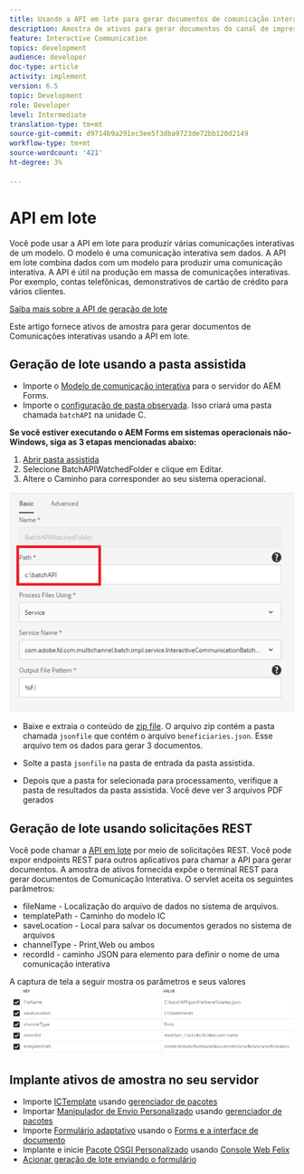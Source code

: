 ```yaml
---
title: Usando a API em lote para gerar documentos de comunicação interativa
description: Amostra de ativos para gerar documentos do canal de impressão usando API em lote
feature: Interactive Communication
topics: development
audience: developer
doc-type: article
activity: implement
version: 6.5
topic: Development
role: Developer
level: Intermediate
translation-type: tm+mt
source-git-commit: d9714b9a291ec3ee5f3dba9723de72bb120d2149
workflow-type: tm+mt
source-wordcount: '421'
ht-degree: 3%

---
```



# API em lote

Você pode usar a API em lote para produzir várias comunicações interativas de um modelo. O modelo é uma comunicação interativa sem dados. A API em lote combina dados com um modelo para produzir uma comunicação interativa. A API é útil na produção em massa de comunicações interativas. Por exemplo, contas telefônicas, demonstrativos de cartão de crédito para vários clientes.

[Saiba mais sobre a API de geração de lote](https://docs.adobe.com/content/help/en/experience-manager-65/forms/interactive-communications/generate-multiple-interactive-communication-using-batch-api.html)

Este artigo fornece ativos de amostra para gerar documentos de Comunicações interativas usando a API em lote.

## Geração de lote usando a pasta assistida

* Importe o [Modelo de comunicação interativa](assets/Beneficiaries-confirmation.zip) para o servidor do AEM Forms.
* Importe o [configuração de pasta observada](assets/batch-generation-api.zip). Isso criará uma pasta chamada `batchAPI` na unidade C.

**Se você estiver executando o AEM Forms em sistemas operacionais não-Windows, siga as 3 etapas mencionadas abaixo:**

1. [Abrir pasta assistida](http://localhost:4502/libs/fd/core/WatchfolderUI/content/UI.html)
2. Selecione BatchAPIWatchedFolder e clique em Editar.
3. Altere o Caminho para corresponder ao seu sistema operacional.

![path](assets/watched-folder-batch-api-basic.PNG)

* Baixe e extraia o conteúdo de [zip file](assets/jsonfile.zip). O arquivo zip contém a pasta chamada `jsonfile` que contém o arquivo `beneficiaries.json`. Esse arquivo tem os dados para gerar 3 documentos.

* Solte a pasta `jsonfile` na pasta de entrada da pasta assistida.
* Depois que a pasta for selecionada para processamento, verifique a pasta de resultados da pasta assistida. Você deve ver 3 arquivos PDF gerados

## Geração de lote usando solicitações REST

Você pode chamar a [API em lote](https://helpx.adobe.com/experience-manager/6-5/forms/javadocs/index.html) por meio de solicitações REST. Você pode expor endpoints REST para outros aplicativos para chamar a API para gerar documentos.
A amostra de ativos fornecida expõe o terminal REST para gerar documentos de Comunicação Interativa. O servlet aceita os seguintes parâmetros:

* fileName - Localização do arquivo de dados no sistema de arquivos.
* templatePath - Caminho do modelo IC
* saveLocation - Local para salvar os documentos gerados no sistema de arquivos
* channelType - Print,Web ou ambos
* recordId - caminho JSON para elemento para definir o nome de uma comunicação interativa

A captura de tela a seguir mostra os parâmetros e seus valores
![solicitação de amostra](assets/generate-ic-batch-servlet.PNG)

## Implante ativos de amostra no seu servidor

* Importe [ICTemplate](assets/ICTemplate.zip) usando [gerenciador de pacotes](http://localhost:4502/crx/packmgr/index.jsp)
* Importar [Manipulador de Envio Personalizado](assets/BatchAPICustomSubmit.zip) usando [gerenciador de pacotes](http://localhost:4502/crx/packmgr/index.jsp)
* Importe [Formulário adaptativo](assets/BatchGenerationAPIAF.zip) usando o [Forms e a interface de documento](http://localhost:4502/aem/forms.html/content/dam/formsanddocuments)
* Implante e inicie [Pacote OSGI Personalizado](assets/batchgenerationapi.batchgenerationapi.core-1.0-SNAPSHOT.jar) usando [Console Web Felix](http://localhost:4502/system/console/bundles)
* [Acionar geração de lote enviando o formulário](http://localhost:4502/content/dam/formsanddocuments/batchgenerationapi/jcr:content?wcmmode=disabled)
